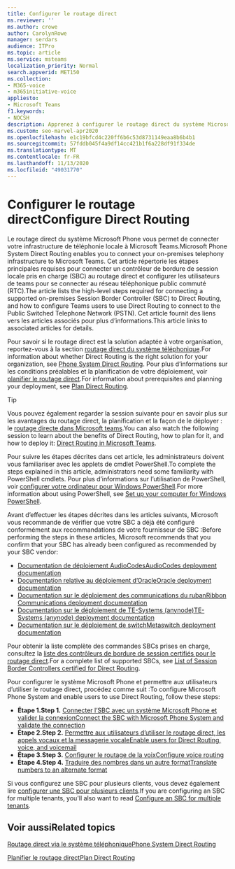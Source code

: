 ```yaml
---
title: Configurer le routage direct
ms.reviewer: ''
ms.author: crowe
author: CarolynRowe
manager: serdars
audience: ITPro
ms.topic: article
ms.service: msteams
localization_priority: Normal
search.appverid: MET150
ms.collection:
- M365-voice
- m365initiative-voice
appliesto:
- Microsoft Teams
f1.keywords:
- NOCSH
description: Apprenez à configurer le routage direct du système Microsoft Phone pour connecter votre infrastructure de téléphonie locale à Microsoft Teams.
ms.custom: seo-marvel-apr2020
ms.openlocfilehash: e1c19bfcd4c220ff6b6c53d8731149eaa8b6b4b1
ms.sourcegitcommit: 57fddb045f4a9df14cc421b1f6a228df91f334de
ms.translationtype: MT
ms.contentlocale: fr-FR
ms.lasthandoff: 11/13/2020
ms.locfileid: "49031770"
---
```

# <a name="configure-direct-routing"></a><span data-ttu-id="01317-103">Configurer le routage direct</span><span class="sxs-lookup"><span data-stu-id="01317-103">Configure Direct Routing</span></span>

<span data-ttu-id="01317-104">Le routage direct du système Microsoft Phone vous permet de connecter votre infrastructure de téléphonie locale à Microsoft Teams.</span><span class="sxs-lookup"><span data-stu-id="01317-104">Microsoft Phone System Direct Routing enables you to connect your on-premises telephony infrastructure to Microsoft Teams.</span></span> <span data-ttu-id="01317-105">Cet article répertorie les étapes principales requises pour connecter un contrôleur de bordure de session locale pris en charge (SBC) au routage direct et configurer les utilisateurs de teams pour se connecter au réseau téléphonique public commuté (RTC).</span><span class="sxs-lookup"><span data-stu-id="01317-105">The article lists the high-level steps required for connecting a supported on-premises Session Border Controller (SBC) to Direct Routing, and how to configure Teams users to use Direct Routing to connect to the Public Switched Telephone Network (PSTN).</span></span> <span data-ttu-id="01317-106">Cet article fournit des liens vers les articles associés pour plus d’informations.</span><span class="sxs-lookup"><span data-stu-id="01317-106">This article links to associated articles for details.</span></span>  

<span data-ttu-id="01317-107">Pour savoir si le routage direct est la solution adaptée à votre organisation, reportez-vous à la section [routage direct du système téléphonique](direct-routing-landing-page.md).</span><span class="sxs-lookup"><span data-stu-id="01317-107">For information about whether Direct Routing is the right solution for your organization, see [Phone System Direct Routing](direct-routing-landing-page.md).</span></span> <span data-ttu-id="01317-108">Pour plus d’informations sur les conditions préalables et la planification de votre déploiement, voir [planifier le routage direct](direct-routing-plan.md).</span><span class="sxs-lookup"><span data-stu-id="01317-108">For information about prerequisites and planning your deployment, see [Plan Direct Routing](direct-routing-plan.md).</span></span>

> [!Tip]
> <span data-ttu-id="01317-109">Vous pouvez également regarder la session suivante pour en savoir plus sur les avantages du routage direct, la planification et la façon de le déployer : le [routage directe dans Microsoft teams](https://aka.ms/teams-direct-routing).</span><span class="sxs-lookup"><span data-stu-id="01317-109">You can also watch the following session to learn about the benefits of Direct Routing, how to plan for it, and how to deploy it: [Direct Routing in Microsoft Teams](https://aka.ms/teams-direct-routing).</span></span>

<span data-ttu-id="01317-110">Pour suivre les étapes décrites dans cet article, les administrateurs doivent vous familiariser avec les applets de cmdlet PowerShell.</span><span class="sxs-lookup"><span data-stu-id="01317-110">To complete the steps explained in this article, administrators need some familiarity with PowerShell cmdlets.</span></span> <span data-ttu-id="01317-111">Pour plus d’informations sur l’utilisation de PowerShell, voir [configurer votre ordinateur pour Windows PowerShell](https://docs.microsoft.com/SkypeForBusiness/set-up-your-computer-for-windows-powershell/set-up-your-computer-for-windows-powershell).</span><span class="sxs-lookup"><span data-stu-id="01317-111">For more information about using PowerShell, see [Set up your computer for Windows PowerShell](https://docs.microsoft.com/SkypeForBusiness/set-up-your-computer-for-windows-powershell/set-up-your-computer-for-windows-powershell).</span></span> 

<span data-ttu-id="01317-112">Avant d’effectuer les étapes décrites dans les articles suivants, Microsoft vous recommande de vérifier que votre SBC a déjà été configuré conformément aux recommandations de votre fournisseur de SBC :</span><span class="sxs-lookup"><span data-stu-id="01317-112">Before performing the steps in these articles, Microsoft recommends that you confirm that your SBC has already been configured as recommended by your SBC vendor:</span></span> 

- [<span data-ttu-id="01317-113">Documentation de déploiement AudioCodes</span><span class="sxs-lookup"><span data-stu-id="01317-113">AudioCodes deployment documentation</span></span>](https://www.audiocodes.com/solutions-products/products/products-for-microsoft-365/direct-routing-for-microsoft-teams)
- [<span data-ttu-id="01317-114">Documentation relative au déploiement d’Oracle</span><span class="sxs-lookup"><span data-stu-id="01317-114">Oracle deployment documentation</span></span>](https://www.oracle.com/industries/communications/enterprise-session-border-controller/microsoft.html)
- [<span data-ttu-id="01317-115">Documentation sur le déploiement des communications du ruban</span><span class="sxs-lookup"><span data-stu-id="01317-115">Ribbon Communications deployment documentation</span></span>](https://ribboncommunications.com/solutions/enterprise-solutions/microsoft-solutions/direct-routing-microsoft-teams-calling)
- [<span data-ttu-id="01317-116">Documentation sur le déploiement de TE-Systems (anynode)</span><span class="sxs-lookup"><span data-stu-id="01317-116">TE-Systems (anynode) deployment documentation</span></span>](https://www.anynode.de/anynode-and-microsoft-teams/)
- [<span data-ttu-id="01317-117">Documentation sur le déploiement de switch</span><span class="sxs-lookup"><span data-stu-id="01317-117">Metaswitch deployment documentation</span></span>](https://www.metaswitch.com/products/core-network/perimeta-sbc)

<span data-ttu-id="01317-118">Pour obtenir la liste complète des commandes SBCs prises en charge, consultez la [liste des contrôleurs de bordure de session certifiés pour le routage direct](direct-routing-border-controllers.md).</span><span class="sxs-lookup"><span data-stu-id="01317-118">For a complete list of supported SBCs, see [List of Session Border Controllers certified for Direct Routing](direct-routing-border-controllers.md).</span></span>

<span data-ttu-id="01317-119">Pour configurer le système Microsoft Phone et permettre aux utilisateurs d’utiliser le routage direct, procédez comme suit :</span><span class="sxs-lookup"><span data-stu-id="01317-119">To configure Microsoft Phone System and enable users to use Direct Routing, follow these steps:</span></span> 

- <span data-ttu-id="01317-120">**Étape 1.**</span><span class="sxs-lookup"><span data-stu-id="01317-120">**Step 1.**</span></span> [<span data-ttu-id="01317-121">Connecter l’SBC avec un système Microsoft Phone et valider la connexion</span><span class="sxs-lookup"><span data-stu-id="01317-121">Connect the SBC with Microsoft Phone System and validate the connection</span></span>](direct-routing-connect-the-sbc.md)
- <span data-ttu-id="01317-122">**Étape 2.**</span><span class="sxs-lookup"><span data-stu-id="01317-122">**Step 2.**</span></span> [<span data-ttu-id="01317-123">Permettre aux utilisateurs d’utiliser le routage direct, les appels vocaux et la messagerie vocale</span><span class="sxs-lookup"><span data-stu-id="01317-123">Enable users for Direct Routing, voice, and voicemail</span></span>](direct-routing-enable-users.md)
- <span data-ttu-id="01317-124">**Étape 3.**</span><span class="sxs-lookup"><span data-stu-id="01317-124">**Step 3.**</span></span> [<span data-ttu-id="01317-125">Configurer le routage de la voix</span><span class="sxs-lookup"><span data-stu-id="01317-125">Configure voice routing</span></span>](direct-routing-voice-routing.md)
- <span data-ttu-id="01317-126">**Étape 4.**</span><span class="sxs-lookup"><span data-stu-id="01317-126">**Step 4.**</span></span> [<span data-ttu-id="01317-127">Traduire des nombres dans un autre format</span><span class="sxs-lookup"><span data-stu-id="01317-127">Translate numbers to an alternate format</span></span>](direct-routing-translate-numbers.md) 

<span data-ttu-id="01317-128">Si vous configurez une SBC pour plusieurs clients, vous devez également lire [configurer une SBC pour plusieurs clients](direct-routing-sbc-multiple-tenants.md).</span><span class="sxs-lookup"><span data-stu-id="01317-128">If you are configuring an SBC for multiple tenants, you'll also want to read [Configure an SBC for multiple tenants](direct-routing-sbc-multiple-tenants.md).</span></span>


## <a name="related-topics"></a><span data-ttu-id="01317-129">Voir aussi</span><span class="sxs-lookup"><span data-stu-id="01317-129">Related topics</span></span>

[<span data-ttu-id="01317-130">Routage direct via le système téléphonique</span><span class="sxs-lookup"><span data-stu-id="01317-130">Phone System Direct Routing</span></span>](direct-routing-landing-page.md)

[<span data-ttu-id="01317-131">Planifier le routage direct</span><span class="sxs-lookup"><span data-stu-id="01317-131">Plan Direct Routing</span></span>](direct-routing-plan.md)

